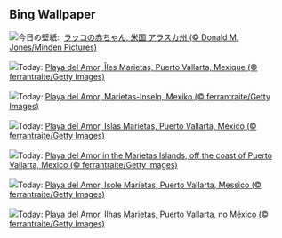## Bing Wallpaper
![](https://www.bing.com/th?id=OHR.WorldOtterDay_JA-JP3462049774_UHD.jpg&w=1000)今日の壁紙: &nbsp;[ラッコの赤ちゃん, 米国 アラスカ州 (© Donald M. Jones/Minden Pictures)](https://www.bing.com/th?id=OHR.WorldOtterDay_JA-JP3462049774_UHD.jpg)
<br><br/>
![](https://www.bing.com/th?id=OHR.HiddenBeach_FR-FR6570977941_UHD.jpg&w=1000)Today: [Playa del Amor, Îles Marietas, Puerto Vallarta, Mexique (© ferrantraite/Getty Images)](https://www.bing.com/th?id=OHR.HiddenBeach_FR-FR6570977941_UHD.jpg)
<br><br/>
![](https://www.bing.com/th?id=OHR.HiddenBeach_DE-DE7094795169_UHD.jpg&w=1000)Today: [Playa del Amor, Marietas-Inseln, Mexiko (© ferrantraite/Getty Images)](https://www.bing.com/th?id=OHR.HiddenBeach_DE-DE7094795169_UHD.jpg)
<br><br/>
![](https://www.bing.com/th?id=OHR.HiddenBeach_ES-ES1754486760_UHD.jpg&w=1000)Today: [Playa del Amor, Islas Marietas, Puerto Vallarta, México (© ferrantraite/Getty Images)](https://www.bing.com/th?id=OHR.HiddenBeach_ES-ES1754486760_UHD.jpg)
<br><br/>
![](https://www.bing.com/th?id=OHR.HiddenBeach_EN-GB8069559148_UHD.jpg&w=1000)Today: [Playa del Amor in the Marietas Islands, off the coast of Puerto Vallarta, Mexico (© ferrantraite/Getty Images)](https://www.bing.com/th?id=OHR.HiddenBeach_EN-GB8069559148_UHD.jpg)
<br><br/>
![](https://www.bing.com/th?id=OHR.HiddenBeach_IT-IT5182417860_UHD.jpg&w=1000)Today: [Playa del Amor, Isole Marietas, Puerto Vallarta, Messico  (© ferrantraite/Getty Images)](https://www.bing.com/th?id=OHR.HiddenBeach_IT-IT5182417860_UHD.jpg)
<br><br/>
![](https://www.bing.com/th?id=OHR.HiddenBeach_PT-BR5412203730_UHD.jpg&w=1000)Today: [Playa del Amor, Ilhas Marietas, Puerto Vallarta, no México (© ferrantraite/Getty Images)](https://www.bing.com/th?id=OHR.HiddenBeach_PT-BR5412203730_UHD.jpg)
<br><br/>
